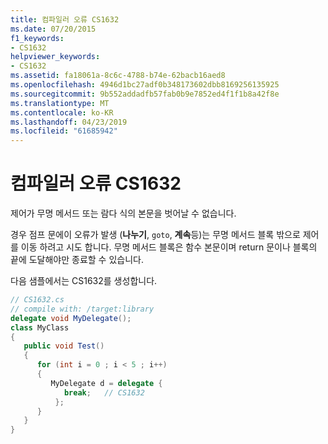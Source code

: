 ```yaml
---
title: 컴파일러 오류 CS1632
ms.date: 07/20/2015
f1_keywords:
- CS1632
helpviewer_keywords:
- CS1632
ms.assetid: fa18061a-8c6c-4788-b74e-62bacb16aed8
ms.openlocfilehash: 4946d1bc27adf0b348173602dbb8169256135925
ms.sourcegitcommit: 9b552addadfb57fab0b9e7852ed4f1f1b8a42f8e
ms.translationtype: MT
ms.contentlocale: ko-KR
ms.lasthandoff: 04/23/2019
ms.locfileid: "61685942"
---
```

# <a name="compiler-error-cs1632"></a>컴파일러 오류 CS1632
제어가 무명 메서드 또는 람다 식의 본문을 벗어날 수 없습니다.  
  
 경우 점프 문에이 오류가 발생 (**나누기**, `goto`, **계속**등)는 무명 메서드 블록 밖으로 제어를 이동 하려고 시도 합니다. 무명 메서드 블록은 함수 본문이며 return 문이나 블록의 끝에 도달해야만 종료할 수 있습니다.  
  
 다음 샘플에서는 CS1632를 생성합니다.  
  
```csharp  
// CS1632.cs  
// compile with: /target:library  
delegate void MyDelegate();  
class MyClass  
{  
   public void Test()  
   {        
      for (int i = 0 ; i < 5 ; i++)  
      {  
         MyDelegate d = delegate {  
            break;   // CS1632  
          };          
      }  
   }  
}  
```
